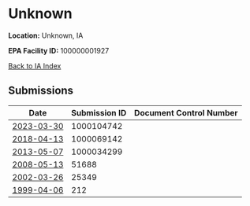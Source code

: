 # Unknown

**Location:** Unknown, IA

**EPA Facility ID:** 100000001927

[Back to IA Index](../../index.md)

## Submissions

| Date | Submission ID | Document Control Number |
|------|--------------|-------------------------|
| [2023-03-30](submissions/1000104742.md) | 1000104742 |  |
| [2018-04-13](submissions/1000069142.md) | 1000069142 |  |
| [2013-05-07](submissions/1000034299.md) | 1000034299 |  |
| [2008-05-13](submissions/51688.md) | 51688 |  |
| [2002-03-26](submissions/25349.md) | 25349 |  |
| [1999-04-06](submissions/212.md) | 212 |  |
